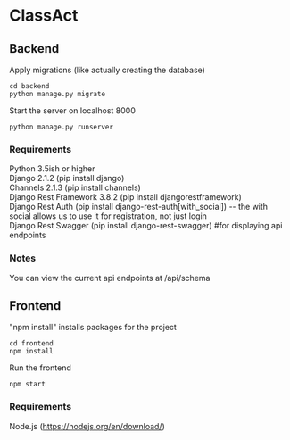 # ClassAct

## Backend

Apply migrations (like actually creating the database)
```
cd backend  
python manage.py migrate
```
Start the server on localhost 8000
```
python manage.py runserver
```

### Requirements
Python 3.5ish or higher  
Django 2.1.2 (pip install django)  
Channels 2.1.3 (pip install channels)  
Django Rest Framework 3.8.2 (pip install djangorestframework)  
Django Rest Auth (pip install django-rest-auth[with_social]) -- the with social allows us to use it for registration, not just login  
Django Rest Swagger (pip install django-rest-swagger) #for displaying api endpoints

### Notes
You can view the current api endpoints at /api/schema
  
## Frontend

"npm install" installs packages for the project
```
cd frontend  
npm install
```
Run the frontend
```
npm start
```


### Requirements
Node.js (https://nodejs.org/en/download/)
